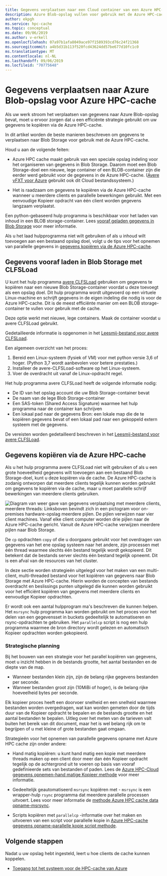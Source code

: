 ```yaml
---
title: Gegevens verplaatsen naar een Cloud container van een Azure HPC-cache
description: Azure Blob-opslag vullen voor gebruik met de Azure HPC-cache
author: ekpgh
ms.service: hpc-cache
ms.topic: conceptual
ms.date: 09/06/2019
ms.author: v-erkell
ms.openlocfilehash: 07a97b1afa8049ace97f1589393cd76c24f21368
ms.sourcegitcommit: a4b5d31b113f520fcd43624dd57be677d10fc1c0
ms.translationtype: MT
ms.contentlocale: nl-NL
ms.lasthandoff: 09/06/2019
ms.locfileid: "70775648"
---
```

# <a name="move-data-to-azure-blob-storage-for-azure-hpc-cache"></a>Gegevens verplaatsen naar Azure Blob-opslag voor Azure HPC-cache

Als uw werk stroom het verplaatsen van gegevens naar Azure Blob-opslag bevat, moet u ervoor zorgen dat u een efficiënte strategie gebruikt om uw gegevens te kopiëren via de Azure HPC-cache.

In dit artikel worden de beste manieren beschreven om gegevens te verplaatsen naar Blob Storage voor gebruik met de Azure HPC-cache.

Houd u aan de volgende feiten:

* Azure HPC cache maakt gebruik van een speciale opslag indeling voor het organiseren van gegevens in Blob Storage. Daarom moet een Blob Storage-doel een nieuwe, lege container of een BLOB-container zijn die eerder werd gebruikt voor de gegevens in de Azure HPC-cache. ([Avere vFXT voor Azure](https://azure.microsoft.com/services/storage/avere-vfxt/) gebruikt ook dit Cloud bestandssysteem.)

* Het is raadzaam om gegevens te kopiëren via de Azure HPC-cache wanneer u meerdere clients en parallelle bewerkingen gebruikt. Met een eenvoudige Kopieer opdracht van één client worden gegevens langzaam verplaatst.

Een python-gebaseerd hulp programma is beschikbaar voor het laden van inhoud in een BLOB storage-container. Lees [vooraf geladen gegevens in Blob Storage](#pre-load-data-in-blob-storage-with-clfsload) voor meer informatie.

Als u het laad hulpprogramma niet wilt gebruiken of als u inhoud wilt toevoegen aan een bestaand opslag doel, volgt u de tips voor het opnemen van parallelle gegevens in [gegevens kopiëren via de Azure HPC-cache](#copy-data-through-the-azure-hpc-cache). 

## <a name="pre-load-data-in-blob-storage-with-clfsload"></a>Gegevens vooraf laden in Blob Storage met CLFSLoad

U kunt het hulp programma [avere CLFSLoad](https://aka.ms/avere-clfsload) gebruiken om gegevens te kopiëren naar een nieuwe Blob Storage-container voordat u deze toevoegt als een opslag doel. Dit hulp programma wordt uitgevoerd op een virtuele Linux-machine en schrijft gegevens in de eigen indeling die nodig is voor de Azure HPC-cache. Dit is de meest efficiënte manier om een BLOB storage-container te vullen voor gebruik met de cache.

Deze optie werkt met nieuwe, lege containers. Maak de container voordat u avere CLFSLoad gebruikt.

Gedetailleerde informatie is opgenomen in het [Leesmij-bestand voor avere CLFSLoad](https://github.com/microsoft/Avere-CLFSLoad/blob/master/README.md). <!-- caution literal link -->

Een algemeen overzicht van het proces:

1. Bereid een Linux-systeem (fysiek of VM) voor met python versie 3,6 of hoger. (Python 3,7 wordt aanbevolen voor betere prestaties.)
1. Installeer de avere-CLFSLoad-software op het Linux-systeem.
1. Voer de overdracht uit vanaf de Linux-opdracht regel.

Het hulp programma avere CLFSLoad heeft de volgende informatie nodig:

* De ID van het opslag account die uw Blob Storage-container bevat
* De naam van de lege Blob Storage-container
* Een SAS-token (Shared Access Signature) waarmee het hulp programma naar de container kan schrijven
* Een lokaal pad naar de gegevens Bron: een lokale map die de te kopiëren gegevens bevat of een lokaal pad naar een gekoppeld extern systeem met de gegevens.

De vereisten worden gedetailleerd beschreven in het [Leesmij-bestand voor avere CLFSLoad](https://aka.ms/avere-clfsload).

## <a name="copy-data-through-the-azure-hpc-cache"></a>Gegevens kopiëren via de Azure HPC-cache

Als u het hulp programma avere CLFSLoad niet wilt gebruiken of als u een grote hoeveelheid gegevens wilt toevoegen aan een bestaand Blob Storage-doel, kunt u deze kopiëren via de cache. De Azure HPC-cache is zodanig ontworpen dat meerdere clients tegelijk kunnen worden gebruikt om gegevens te kopiëren via de cache, maar u moet parallelle schrijf bewerkingen van meerdere clients gebruiken.

![Diagram van weer gave van gegevens verplaatsing met meerdere clients, meerdere threads: Linksboven bevindt zich in een pictogram voor on-premises hardware-opslag meerdere pijlen. De pijlen verwijzen naar vier client machines. Vanaf elke client computer worden drie pijlen naar de Azure HPC-cache gericht. Vanuit de Azure HPC-cache verwijzen meerdere pijlen naar Blob Storage.](media/hpc-cache-parallel-ingest.png) 

De ``cp`` opdrachten ``copy`` of die u doorgaans gebruikt voor het overdragen van gegevens van het ene opslag systeem naar het andere, zijn processen met één thread waarmee slechts één bestand tegelijk wordt gekopieerd. Dit betekent dat de bestands server slechts één bestand tegelijk opneemt. Dit is een afval van de resources van het cluster.

In deze sectie worden strategieën uitgelegd voor het maken van een multi-client, multi-threaded bestand voor het kopiëren van gegevens naar Blob Storage met Azure HPC-cache. Hierin worden de concepten van bestands overdracht en beslissings punten uitgelegd die kunnen worden gebruikt voor het efficiënt kopiëren van gegevens met meerdere clients en eenvoudige Kopieer opdrachten.

Er wordt ook een aantal hulpprogram ma's beschreven die kunnen helpen. Het ``msrsync`` hulp programma kan worden gebruikt om het proces voor het delen van een gegevensset in buckets gedeeltelijk te automatiseren en rsync-opdrachten te gebruiken. Het ``parallelcp`` script is nog een hulp programma waarmee de bron directory wordt gelezen en automatisch Kopieer opdrachten worden gekopieerd.

### <a name="strategic-planning"></a>Strategische planning

Bij het bouwen van een strategie voor het parallel kopiëren van gegevens, moet u inzicht hebben in de bestands grootte, het aantal bestanden en de diepte van de map.

* Wanneer bestanden klein zijn, zijn de belang rijke gegevens bestanden per seconde.
* Wanneer bestanden groot zijn (10MiBi of hoger), is de belang rijke hoeveelheid bytes per seconde.

Elk kopieer proces heeft een doorvoer snelheid en een snelheid waarmee bestanden worden overgedragen, wat kan worden gemeten door de tijds duur van de Kopieer opdracht te bepalen en de bestands grootte en het aantal bestanden te bepalen. Uitleg over het meten van de tarieven valt buiten het bereik van dit document, maar het is wel belang rijk om te begrijpen of u met kleine of grote bestanden gaat omgaan.

Strategieën voor het opnemen van parallelle gegevens opname met Azure HPC cache zijn onder andere:

* Hand matig kopiëren: u kunt hand matig een kopie met meerdere threads maken op een client door meer dan één Kopieer opdracht tegelijk op de achtergrond uit te voeren op basis van vooraf gedefinieerde sets van bestanden of paden. Lees de [Azure HPC-Cloud gegevens opnemen-hand matige Kopieer methode](hpc-cache-ingest-manual.md) voor meer informatie.

* Gedeeltelijk geautomatiseerd ``msrsync`` kopiëren met  -  ``msrsync`` is een wrapper-hulp ``rsync`` programma dat meerdere parallelle processen uitvoert. Lees voor meer informatie de [methode Azure HPC cache data opname-msrsync](hpc-cache-ingest-msrsync.md).

* Scripts kopiëren met ``parallelcp`` -informatie over het maken en uitvoeren van een script voor parallelle kopie in [Azure HPC-cache gegevens opname-parallelle kopie script methode](hpc-cache-ingest-parallelcp.md).

## <a name="next-steps"></a>Volgende stappen

Nadat u uw opslag hebt ingesteld, leert u hoe clients de cache kunnen koppelen.

* [Toegang tot het systeem voor de HPC-cache van Azure](hpc-cache-mount.md)
